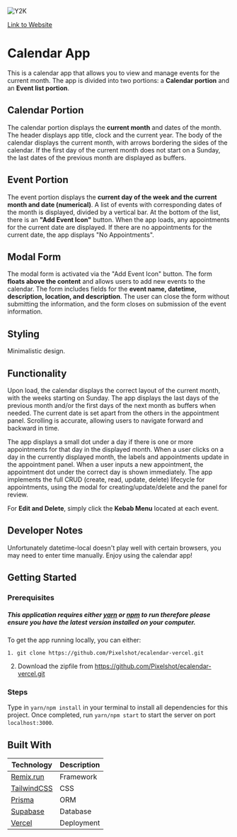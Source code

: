 ![Y2K](https://i.imgur.com/4jo9ruW.png)

[Link to Website](https://ecalendar-deployment.vercel.app/)

# Calendar App

This is a calendar app that allows you to view and manage events for the current month. The app is divided into two portions: a **Calendar portion** and an **Event list portion**.

## Calendar Portion

The calendar portion displays the **current month** and dates of the month. The header displays app title, clock and the current year. The body of the calendar displays the current month, with arrows bordering the sides of the calendar. If the first day of the current month does not start on a Sunday, the last dates of the previous month are displayed as buffers.

## Event Portion

The event portion displays the **current day of the week and the current month and date (numerical)**. A list of events with corresponding dates of the month is displayed, divided by a vertical bar. At the bottom of the list, there is an **"Add Event Icon"** button. When the app loads, any appointments for the current date are displayed. If there are no appointments for the current date, the app displays "No Appointments".

## Modal Form

The modal form is activated via the "Add Event Icon" button. The form **floats above the content** and allows users to add new events to the calendar. The form includes fields for the **event name, datetime, description, location, and description**. The user can close the form without submitting the information, and the form closes on submission of the event information.

## Styling

Minimalistic design.

## Functionality

Upon load, the calendar displays the correct layout of the current month, with the weeks starting on Sunday. The app displays the last days of the previous month and/or the first days of the next month as buffers when needed. The current date is set apart from the others in the appointment panel. Scrolling is accurate, allowing users to navigate forward and backward in time.

The app displays a small dot under a day if there is one or more appointments for that day in the displayed month. When a user clicks on a day in the currently displayed month, the labels and appointments update in the appointment panel. When a user inputs a new appointment, the appointment dot under the correct day is shown immediately. The app implements the full CRUD (create, read, update, delete) lifecycle for appointments, using the modal for creating/update/delete and the panel for review.

For **Edit and Delete**, simply click the **Kebab Menu** located at each event.

## Developer Notes

Unfortunately datetime-local doesn't play well with certain browsers, you may need to enter time manually.
Enjoy using the calendar app!

## Getting Started

### Prerequisites

##### This application requires either [yarn](https://yarnpkg.com/en/) or [npm](https://www.npmjs.com/) to run therefore please ensure you have the latest version installed on your computer.

To get the app running locally, you can either:

```
1. git clone https://github.com/Pixelshot/ecalendar-vercel.git
```

2. Download the zipfile from https://github.com/Pixelshot/ecalendar-vercel.git

### Steps

Type in `yarn/npm install` in your terminal to install all dependencies for this project. Once completed, run `yarn/npm start` to start the server on port `localhost:3000`.

## Built With

| Technology                              | Description |
| --------------------------------------- | ----------- |
| [Remix.run](https://remix.run/)         | Framework   |
| [TailwindCSS](https://tailwindcss.com/) | CSS         |
| [Prisma](https://www.prisma.io/)        | ORM         |
| [Supabase](https://supabase.com/)       | Database    |
| [Vercel](https://vercel.com/)           | Deployment  |

